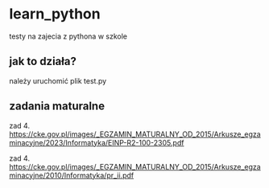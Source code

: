 # learn_python

testy na zajecia z pythona w szkole


## jak to działa?

należy uruchomić plik test.py 

## zadania maturalne
zad 4.
https://cke.gov.pl/images/_EGZAMIN_MATURALNY_OD_2015/Arkusze_egzaminacyjne/2023/Informatyka/EINP-R2-100-2305.pdf 

zad 4.
https://cke.gov.pl/images/_EGZAMIN_MATURALNY_OD_2015/Arkusze_egzaminacyjne/2010/Informatyka/pr_ii.pdf
